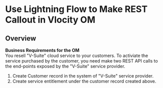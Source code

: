 # Use Lightning Flow to Make REST Callout in Vlocity OM
## Overview

**Business Requirements for the OM**  
You resell "V-Suite" cloud service to your customers. To activiate the service purchased by the customer, you need make two REST API calls to the end-points exposed by the "V-Suite" service provider.
1. Create Customer record in the system of "V-Suite" service provider.
2. Create service entitlement under the customer record created above.


